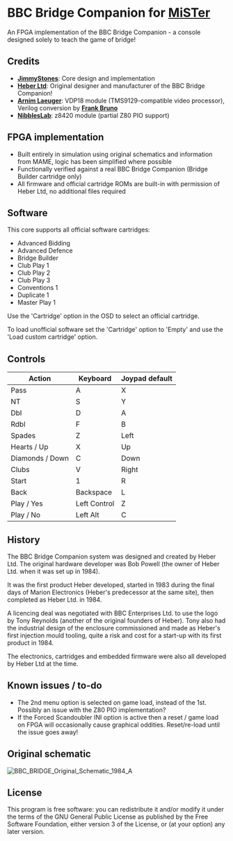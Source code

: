 # BBC Bridge Companion for [MiSTer](https://github.com/MiSTer-devel/Main_MiSTer/wiki)

An FPGA implementation of the BBC Bridge Companion - a console designed solely to teach the game of bridge!

## Credits
- [__JimmyStones__](https://github.com/JimmyStones): Core design and implementation
- [__Heber Ltd__](http://www.heber.co.uk/): Original designer and manufacturer of the BBC Bridge Companion!
- [__Arnim Laeuger__](arnim.laeuger@gmx.net): VDP18 module (TMS9129-compatible video processor), Verilog conversion by [__Frank Bruno__](fbruno@asicsolutions.com)
- [__NibblesLab__](https://github.com/NibblesLab): z8420 module (partial Z80 PIO support)

## FPGA implementation
- Built entirely in simulation using original schematics and information from MAME, logic has been simplified where possible
- Functionally verified against a real BBC Bridge Companion (Bridge Builder cartridge only)
- All firmware and official cartridge ROMs are built-in with permission of Heber Ltd, no additional files required

## Software
This core supports all official software cartridges:
- Advanced Bidding
- Advanced Defence
- Bridge Builder
- Club Play 1
- Club Play 2
- Club Play 3
- Conventions 1
- Duplicate 1
- Master Play 1

Use the 'Cartridge' option in the OSD to select an official cartridge.

To load unofficial software set the 'Cartridge' option to 'Empty' and use the 'Load custom cartridge' option.

## Controls
| Action | Keyboard | Joypad default |
| --- | --- | --- |
| Pass | A | X |
| NT | S | Y |
| Dbl | D | A |
| Rdbl | F | B |
| Spades | Z | Left |
| Hearts / Up | X | Up |
| Diamonds / Down | C | Down |
| Clubs | V | Right |
| Start | 1 | R |
| Back | Backspace | L |
| Play / Yes | Left Control | Z |
| Play / No | Left Alt | C |

## History

The BBC Bridge Companion system was designed and created by Heber Ltd. The original hardware developer was Bob Powell (the owner of Heber Ltd. when it was set up in 1984).

It was the first product Heber developed, started in 1983 during the final days of Marion Electronics (Heber's predecessor at the same site), then completed as Heber Ltd. in 1984.

A licencing deal was negotiated with BBC Enterprises Ltd. to use the logo by Tony Reynolds (another of the original founders of Heber). Tony also had the industrial design of the enclosure commissioned and made as Heber's first injection mould tooling, quite a risk and cost for a start-up with its first product in 1984.

The electronics, cartridges and embedded firmware were also all developed by Heber Ltd at the time.

## Known issues / to-do
- The 2nd menu option is selected on game load, instead of the 1st.  Possibly an issue with the Z80 PIO implementation?
- If the Forced Scandoubler INI option is active then a reset / game load on FPGA will occasionally cause graphical oddities.  Reset/re-load until the issue goes away!

## Original schematic
![BBC_BRIDGE_Original_Schematic_1984_A](/resources/BBC_BRIDGE_Original_Schematic_1984_A.png "Original BBC Bridge schematic")

## License
This program is free software: you can redistribute it and/or modify it under the terms of the GNU General Public License as published by the Free Software Foundation, either version 3 of the License, or (at your option) any later version.
